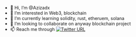 - 👋 Hi, I’m @Azizadx
- 👀 I’m interested in Web3, blockchain
- 🌱 I’m currently learning solidity, rust, etheruem, solana
- 💞️ I’m looking to collaborate on anyway blockchain project
- 📫 Reach me through [![Twitter URL](https://img.shields.io/twitter/url/https/twitter.com/azizadx.svg?style=social&label=%20%40azizadx)](https://twitter.com/azizadx)

<!---
Azizadx/Azizadx is a ✨ special ✨ repository because its `README.md` (this file) appears on your GitHub profile.
You can click the Preview link to take a look at your changes.
--->
